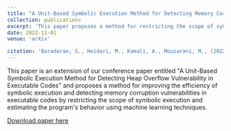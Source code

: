 ```yaml
---
title: "A Unit-Based Symbolic Execution Method for Detecting Memory Corruption Vulnerabilities in Executable Codes"
collection: publications
excerpt: 'This paper proposes a method for restricting the scope of symbolic analysis and combining it with ML techniques for detecting memory corruption vulnerabilities in executable codes.'
date: 2022-11-01
venue: 'arXiv'

citation: 'Baradaran, S., Heidari, M., Kamali, A., Mouzarani, M., (2022). A Unit-Based Symbolic Execution Method for Detecting Memory Corruption Vulnerabilities in Executable Codes. https://doi.org/10.48550/arxiv.2210.04258'
---
```

This paper is an extension of our conference paper entitled "A Unit-Based Symbolic Execution Method for Detecting Heap Overflow Vulnerability in Executable Codes" and proposes a method for improving the efficiency of symbolic execution and detecting memory corruption vulnerabilities in executable codes by restricting the scope of symbolic execution and estimating the program's behavior using machine learning techniques.

[Download paper here](https://arxiv.org/abs/2210.04258)
